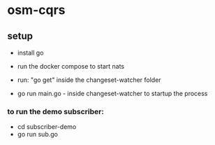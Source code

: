# osm-cqrs

## setup
- install go
- run the docker compose to start nats

- run: "go get" inside the changeset-watcher folder 


- go run main.go - inside changeset-watcher to startup the process

### to run the demo subscriber:
- cd subscriber-demo
- go run sub.go
